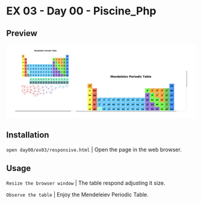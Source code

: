 # EX 03 - Day 00 - Piscine_Php

## Preview
<img src="../../resources/images/responsive.png" width="1000">

## Installation
`open day00/ex03/responsive.html` | Open the page in the web browser.

## Usage
`Resize the browser window` | The table respond adjusting it size.

`Observe the table` | Enjoy the Mendeleiev Periodic Table.
